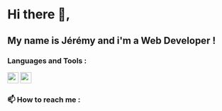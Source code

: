 # Hi there 👋,

## My name is Jérémy and i'm a Web Developer !

### Languages and Tools :

<img width="25px" src="https://api.iconify.design/logos:visual-studio-code.svg"> <img width="25px" src="https://api.iconify.design/vscode-icons:file-type-html.svg">


### 📫 How to reach me : 
